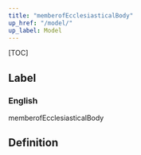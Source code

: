 ```yaml
---
title: "memberofEcclesiasticalBody"
up_href: "/model/"
up_label: Model
---
```


[TOC]

## Label

### English
memberofEcclesiasticalBody


## Definition



    
